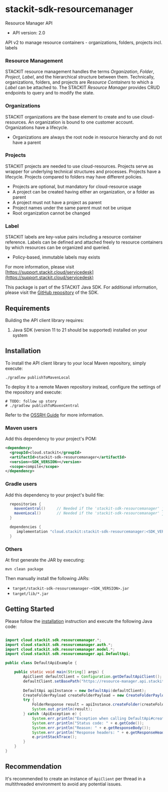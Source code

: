 # stackit-sdk-resourcemanager

Resource Manager API

- API version: 2.0

API v2 to manage resource containers - organizations, folders, projects incl. labels

### Resource Management
STACKIT resource management handles the terms _Organization_, _Folder_, _Project_, _Label_, and the hierarchical structure between them. Technically, organizations, 
folders, and projects are _Resource Containers_ to which a _Label_ can be attached to. The STACKIT _Resource Manager_ provides CRUD endpoints to query and to modify the state.

### Organizations
STACKIT organizations are the base element to create and to use cloud-resources. An organization is bound to one customer account. Organizations have a lifecycle.
- Organizations are always the root node in resource hierarchy and do not have a parent

### Projects
STACKIT projects are needed to use cloud-resources. Projects serve as wrapper for underlying technical structures and processes. Projects have a lifecycle. Projects compared to folders may have different policies.
- Projects are optional, but mandatory for cloud-resource usage
- A project can be created having either an organization, or a folder as parent
- A project must not have a project as parent
- Project names under the same parent must not be unique
- Root organization cannot be changed

### Label
STACKIT labels are key-value pairs including a resource container reference. Labels can be defined and attached freely to resource containers by which resources can be organized and queried.
- Policy-based, immutable labels may exists

For more information, please visit [https://support.stackit.cloud/servicedesk](https://support.stackit.cloud/servicedesk)

This package is part of the STACKIT Java SDK. For additional information, please visit the [GitHub repository](https://github.com/stackitcloud/stackit-sdk-java) of the SDK.


## Requirements

Building the API client library requires:
1. Java SDK (version 11 to 21 should be supported) installed on your system

## Installation

To install the API client library to your local Maven repository, simply execute:

```shell
./gradlew publishToMavenLocal
```

To deploy it to a remote Maven repository instead, configure the settings of the repository and execute:

```shell
# TODO: follow up story
# ./gradlew publishToMavenCentral
```

Refer to the [OSSRH Guide](http://central.sonatype.org/pages/ossrh-guide.html) for more information.

### Maven users

Add this dependency to your project's POM:

```xml
<dependency>
  <groupId>cloud.stackit</groupId>
  <artifactId>stackit-sdk-resourcemanager</artifactId>
  <version><SDK_VERSION></version>
  <scope>compile</scope>
</dependency>
```

### Gradle users

Add this dependency to your project's build file:

```groovy
  repositories {
    mavenCentral()     // Needed if the 'stackit-sdk-resourcemanager' jar has been published to maven central.
    mavenLocal()       // Needed if the 'stackit-sdk-resourcemanager' jar has been published to the local maven repo.
  }

  dependencies {
     implementation "cloud.stackit:stackit-sdk-resourcemanager:<SDK_VERSION>"
  }
```

### Others

At first generate the JAR by executing:

```shell
mvn clean package
```

Then manually install the following JARs:

- `target/stackit-sdk-resourcemanager-<SDK_VERSION>.jar`
- `target/lib/*.jar`

## Getting Started

Please follow the [installation](#installation) instruction and execute the following Java code:

```java

import cloud.stackit.sdk.resourcemanager.*;
import cloud.stackit.sdk.resourcemanager.auth.*;
import cloud.stackit.sdk.resourcemanager.model.*;
import cloud.stackit.sdk.resourcemanager.api.DefaultApi;

public class DefaultApiExample {

    public static void main(String[] args) {
        ApiClient defaultClient = Configuration.getDefaultApiClient();
        defaultClient.setBasePath("https://resource-manager.api.stackit.cloud");
        
        DefaultApi apiInstance = new DefaultApi(defaultClient);
        CreateFolderPayload createFolderPayload = new CreateFolderPayload(); // CreateFolderPayload | 
        try {
            FolderResponse result = apiInstance.createFolder(createFolderPayload);
            System.out.println(result);
        } catch (ApiException e) {
            System.err.println("Exception when calling DefaultApi#createFolder");
            System.err.println("Status code: " + e.getCode());
            System.err.println("Reason: " + e.getResponseBody());
            System.err.println("Response headers: " + e.getResponseHeaders());
            e.printStackTrace();
        }
    }
}

```

## Recommendation

It's recommended to create an instance of `ApiClient` per thread in a multithreaded environment to avoid any potential issues.
